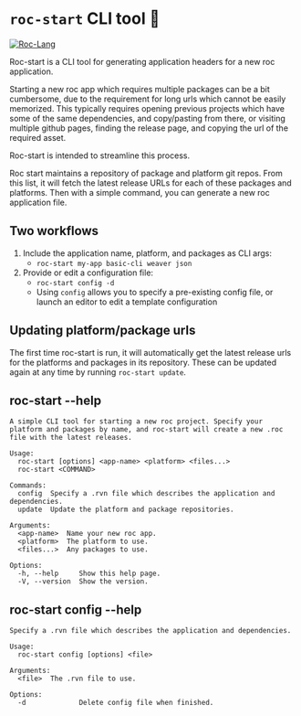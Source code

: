 # `roc-start` CLI tool 🚀

[![Roc-Lang][roc_badge]][roc_link]

Roc-start is a CLI tool for generating application headers for a new roc application. 

Starting a new roc app which requires multiple packages can be a bit cumbersome, due to the requirement for long urls which cannot be easily memorized. This typically requires opening previous projects which have some of the same dependencies, and copy/pasting from there, or visiting multiple github pages, finding the release page, and copying the url of the required asset.

Roc-start is intended to streamline this process. 

Roc start maintains a repository of package and platform git repos. From this list, it will fetch the latest release URLs for each of these packages and platforms. Then with a simple command, you can generate a new roc application file.

## Two workflows

1) Include the application name, platform, and packages as CLI args:
   - `roc-start my-app basic-cli weaver json`
2) Provide or edit a configuration file:
   - `roc-start config -d`
   - Using `config` allows you to specify a pre-existing config file, or launch an editor to edit a template configuration
  
## Updating platform/package urls

The first time roc-start is run, it will automatically get the latest release urls for the platforms and packages in its repository. These can be updated again at any time by running `roc-start update`.


## roc-start --help
```
A simple CLI tool for starting a new roc project. Specify your platform and packages by name, and roc-start will create a new .roc file with the latest releases.

Usage:
  roc-start [options] <app-name> <platform> <files...>
  roc-start <COMMAND>

Commands:
  config  Specify a .rvn file which describes the application and dependencies.
  update  Update the platform and package repositories.

Arguments:
  <app-name>  Name your new roc app.
  <platform>  The platform to use.
  <files...>  Any packages to use.

Options:
  -h, --help     Show this help page.
  -V, --version  Show the version.
```


## roc-start config --help
```
Specify a .rvn file which describes the application and dependencies.

Usage:
  roc-start config [options] <file>

Arguments:
  <file>  The .rvn file to use.

Options:
  -d             Delete config file when finished.
```

[roc_badge]: https://img.shields.io/endpoint?url=https%3A%2F%2Fpastebin.com%2Fraw%2FGcfjHKzb
[roc_link]: https://github.com/roc-lang/roc